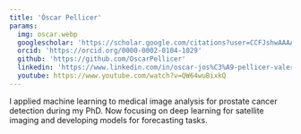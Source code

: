 ```yaml
---
title: 'Óscar Pellicer'
params:
  img: oscar.webp
  googlescholar: 'https://scholar.google.com/citations?user=CCFJshwAAAAJ'
  orcid: 'https://orcid.org/0000-0002-0104-1029'
  github: 'https://github.com/OscarPellicer'
  linkedin: 'https://www.linkedin.com/in/oscar-jos%C3%A9-pellicer-valero-9baab9128'
  youtube: https://www.youtube.com/watch?v=QW64wuBixkQ
---
```


I applied machine learning to medical image analysis for prostate cancer detection during my PhD. Now focusing on deep learning for satellite imaging and developing models for forecasting tasks.
